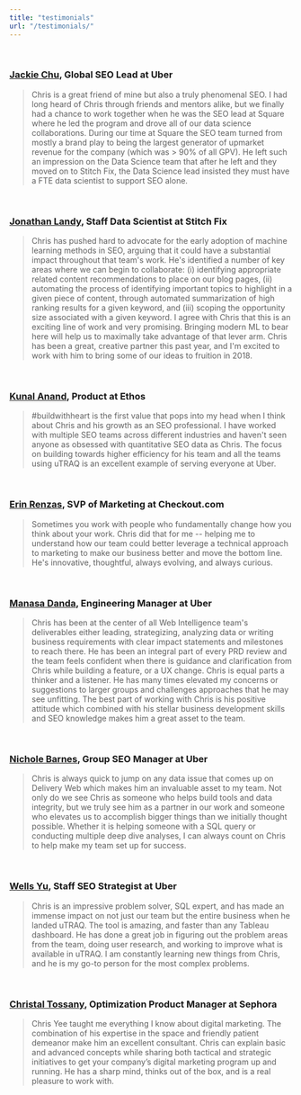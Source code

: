 ```yaml
---
title: "testimonials"
url: "/testimonials/"
---
```


<br>
  
### [Jackie Chu](https://www.jackiecchu.com/), Global SEO Lead at Uber
> Chris is a great friend of mine but also a truly phenomenal SEO. I had long heard of Chris through friends and mentors alike, but we finally had a chance to work together when he was the SEO lead at Square where he led the program and drove all of our data science collaborations. During our time at Square the SEO team turned from mostly a brand play to being the largest generator of upmarket revenue for the company (which was > 90% of all GPV). He left such an impression on the Data Science team that after he left and they moved on to Stitch Fix, the Data Science lead insisted they must have a FTE data scientist to support SEO alone.  

<br>
  
### [Jonathan Landy](https://www.linkedin.com/in/jslandy), Staff Data Scientist at Stitch Fix
> Chris has pushed hard to advocate for the early adoption of machine learning methods in SEO, arguing that it could have a substantial impact throughout that team's work. He's identified a number of key areas where we can begin to collaborate: (i) identifying appropriate related content recommendations to place on our blog pages, (ii) automating the process of identifying important topics to highlight in a given piece of content, through automated summarization of high ranking results for a given keyword, and (iii) scoping the opportunity size associated with a given keyword. I agree with Chris that this is an exciting line of work and very promising. Bringing modern ML to bear here will help us to maximally take advantage of that lever arm. Chris has been a great, creative partner this past year, and I'm excited to work with him to bring some of our ideas to fruition in 2018. 

<br>
  
### [Kunal Anand](https://in.linkedin.com/in/akunalanand), Product at Ethos
> #buildwithheart is the first value that pops into my head when I think about Chris and his growth as an SEO professional. I have worked with multiple SEO teams across different industries and haven't seen anyone as obsessed with quantitative SEO data as Chris. The focus on building towards higher efficiency for his team and all the teams using uTRAQ is an excellent example of serving everyone at Uber.

<br>

### [Erin Renzas](http://www.linkedin.com/in/erinrenzas), SVP of Marketing at Checkout.com
> Sometimes you work with people who fundamentally change how you think about your work. Chris did that for me -- helping me to understand how our team could better leverage a technical approach to marketing to make our business better and move the bottom line. He's innovative, thoughtful, always evolving, and always curious. 


<br>

### [Manasa Danda](https://www.facebook.com/manasa.danda/), Engineering Manager at Uber
> Chris has been at the center of all Web Intelligence team's deliverables either leading, strategizing, analyzing data or writing business requirements with clear impact statements and milestones to reach there. He has been an integral part of every PRD review and the team feels confident when there is guidance and clarification from Chris while building a feature, or a UX change. Chris is equal parts a thinker and a listener. He has many times elevated my concerns or suggestions to larger groups and challenges approaches that he may see unfitting. The best part of working with Chris is his positive attitude which combined with his stellar business development skills and SEO knowledge makes him a great asset to the team.

<br>
  
### [Nichole Barnes](https://www.linkedin.com/in/nicholebarnes), Group SEO Manager at Uber
> Chris is always quick to jump on any data issue that comes up on Delivery Web which makes him an invaluable asset to my team. Not only do we see Chris as someone who helps build tools and data integrity, but we truly see him as a partner in our work and someone who elevates us to accomplish bigger things than we initially thought possible. Whether it is helping someone with a SQL query or conducting multiple deep dive analyses, I can always count on Chris to help make my team set up for success.  

<br>

### [Wells Yu](https://www.linkedin.com/in/wellsyu), Staff SEO Strategist at Uber
> Chris is an impressive problem solver, SQL expert, and has made an immense impact on not just our team but the entire business when he landed uTRAQ. The tool is amazing, and faster than any Tableau dashboard. He has done a great job in figuring out the problem areas from the team, doing user research, and working to improve what is available in uTRAQ. I am constantly learning new things from Chris, and he is my go-to person for the most complex problems.

 

<br>

### [Christal Tossany](https://www.linkedin.com/in/christaltossany/), Optimization Product Manager at Sephora
> Chris Yee taught me everything I know about digital marketing. The combination of his expertise in the space and friendly patient demeanor make him an excellent consultant. Chris can explain basic and advanced concepts while sharing both tactical and strategic initiatives to get your company’s digital marketing program up and running. He has a sharp mind, thinks out of the box, and is a real pleasure to work with. 


